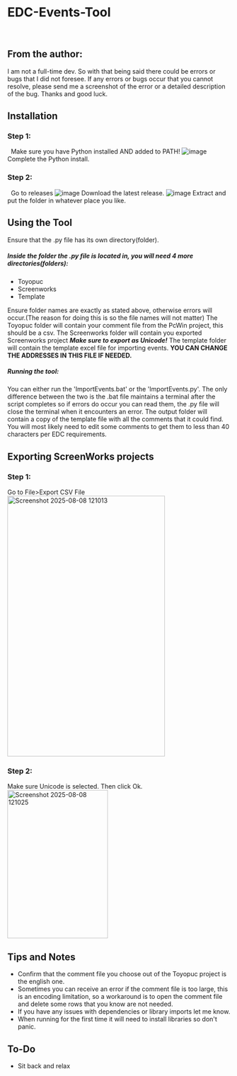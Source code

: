 # EDC-Events-Tool
&nbsp;&nbsp;
## From the author:
I am not a full-time dev. So with that being said there could be errors or bugs that I did not foresee. If any errors or bugs occur that you cannot resolve, please    send me a screenshot of the error or a detailed description of the bug. Thanks and good luck.


## Installation
### Step 1:
&nbsp;&nbsp;Make sure you have Python installed AND added to PATH!
![image](https://github.com/user-attachments/assets/13f73752-ffab-4f4d-b469-d7f6d0d274b7)
Complete the Python install.
### Step 2:
&nbsp;&nbsp;Go to releases
![image](https://github.com/user-attachments/assets/a2316742-d4bd-433b-9cd4-b249b9344e53)
Download the latest release.
![image](https://github.com/user-attachments/assets/e3d0b5c4-27da-4a67-af0c-abb9f693dea2)
Extract and put the folder in whatever place you like.

## Using the Tool
Ensure that the .py file has its own directory(folder).
##### Inside the folder the .py file is located in, you will need 4 more directories(folders):
- Toyopuc
- Screenworks
- Template
  
Ensure folder names are exactly as stated above, otherwise errors will occur.(The reason for doing this is so the file names will not matter)
The Toyopuc folder will contain your comment file from the PcWin project, this should be a csv.
The Screenworks folder will contain you exported Screenworks project ***Make sure to export as Unicode!***
The template folder will contain the template excel file for importing events. **YOU CAN CHANGE THE ADDRESSES IN THIS FILE IF NEEDED.**
##### Running the tool:
You can either run the 'ImportEvents.bat' or the 'ImportEvents.py'. The only difference between the two is the .bat file maintains a terminal after the script completes so if errors do occur you can read them, the .py file will close the terminal when it encounters an error.
The output folder will contain a copy of the template file with all the comments that it could find. You will most likely need to edit some comments to get them to less than 40 characters per EDC requirements.

## Exporting ScreenWorks projects
### Step 1:
Go to File>Export CSV File  
<img width="356" height="589" alt="Screenshot 2025-08-08 121013" src="https://github.com/user-attachments/assets/381c1304-55c6-40c9-8c7f-c4c956c5f707" />
### Step 2:
Make sure Unicode is selected. Then click Ok.  
<img width="227" height="335" alt="Screenshot 2025-08-08 121025" src="https://github.com/user-attachments/assets/681dd78a-5520-4296-9212-f113320de915" />



## Tips and Notes
- Confirm that the comment file you choose out of the Toyopuc project is the english one.
- Sometimes you can receive an error if the comment file is too large, this is an encoding limitation, so a workaround is to open the comment file and delete some rows that you know are not needed.
- If you have any issues with dependencies or library imports let me know.
- When running for the first time it will need to install libraries so don't panic.
## To-Do
- Sit back and relax

  
 
  
